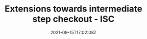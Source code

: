 ---
date: '2021-09-15T17:02:08Z'
link: https://github.com/sscu-budapest/sscutils/releases/tag/v0.0.2
release_id: 49617933
repo:
  description: Utility functions for the dataset and research project templates
  link: https://github.com/sscu-budapest/sscutils
  name: sscutils
  topic:
    name: Research Software
    plural: Research Software
    topic_id: research-software
tag: v0.0.2
title: Extensions towards intermediate step checkout - ISC
topic:
  name: Research Software
  plural: Research Software
  topic_id: research-software
---